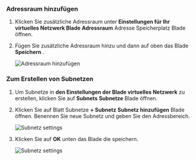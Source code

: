 ### <a name="to-add-address-space"></a>Adressraum hinzufügen

1. Klicken Sie zusätzliche Adressraum unter **Einstellungen für Ihr virtuelles Netzwerk Blade** **Adressraum** Adresse Speicherplatz Blade öffnen.

2. Fügen Sie zusätzliche Adressraum hinzu und dann auf oben das Blade **Speichern** .

    ![Adressraum hinzufügen](./media/vpn-gateway-additional-address-space-include/address_space.png)

### <a name="to-create-subnets"></a>Zum Erstellen von Subnetzen 

1. Um Subnetze in **den Einstellungen der Blade virtuelles Netzwerk** zu erstellen, klicken Sie auf **Subnets** **Subnetze** Blade öffnen. 

2. Klicken Sie auf Blatt Subnetze **+ Subnetz** **Subnetz hinzufügen** Blade öffnen. Benennen Sie neue Subnetz und geben Sie den Adressbereich.

    ![Subnetz settings](./media/vpn-gateway-additional-address-space-include/add_subnet.png)     
3. Klicken Sie auf **OK** unten das Blade die speichern.

    ![Subnetz settings](./media/vpn-gateway-additional-address-space-include/ok.png)
